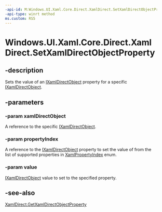 ```yaml
---
-api-id: M:Windows.UI.Xaml.Core.Direct.XamlDirect.SetXamlDirectObjectProperty(Windows.UI.Xaml.Core.Direct.IXamlDirectObject,Windows.UI.Xaml.Core.Direct.XamlPropertyIndex,Windows.UI.Xaml.Core.Direct.IXamlDirectObject)
-api-type: winrt method
ms.custom: RS5
---
```


<!-- Method syntax.
public void XamlDirect.SetXamlDirectObjectProperty(IXamlDirectObject xamlDirectObject, XamlPropertyIndex propertyIndex, IXamlDirectObject value)
-->

# Windows.UI.Xaml.Core.Direct.XamlDirect.SetXamlDirectObjectProperty

## -description
Sets the value of an [IXamlDirectObject](ixamldirectobject.md) property for a specific [IXamlDirectObject](ixamldirectobject.md).

## -parameters
### -param xamlDirectObject
A reference to the specific [IXamlDirectObject](ixamldirectobject.md).

### -param propertyIndex
A reference to the [IXamlDirectObject](ixamldirectobject.md) property to set the value of from the list of supported properties in [XamlPropertyIndex](xamlpropertyindex.md) enum.

### -param value
[IXamlDirectObject](ixamldirectobject.md) value to set to the specified property.

## -see-also
[XamlDirect.GetXamlDirectObjectProperty](xamldirect_getxamldirectobjectproperty_338906031.md)

